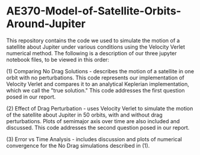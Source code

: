 # AE370-Model-of-Satellite-Orbits-Around-Jupiter 
This repository contains the code we used to simulate the motion of a satellite about Jupiter under various conditions using the Velocity Verlet numerical method. The following is a description of our three jupyter notebook files, to be viewed in this order:

(1) Comparing No Drag Solutions - describes the motion of a satellite in one orbit with no perturbations. This code represents our implementation of Velocity Verlet and compares it to an analytical Keplerian implementation, which we call the "true solution." This code addresses the first question posed in our report.

(2) Effect of Drag Perturbation - uses Velocity Verlet to simulate the motion of the satellite about Jupiter in 50 orbits, with and without drag perturbations. Plots of semimajor axis over time are also included and discussed. This code addresses the second question posed in our report.

(3) Error vs Time Analysis - includes discussion and plots of numerical convergence for the No Drag simulations described in (1). 
